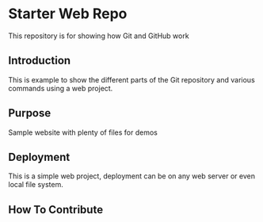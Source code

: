 # Starter Web Repo

This repository is for showing how Git and GitHub work

## Introduction

This is example to show the different parts of the Git repository and various commands using a web project.

## Purpose

Sample website with plenty of files for demos

## Deployment

This is a simple web project, deployment can be on any web server or even local file system.

## How To Contribute